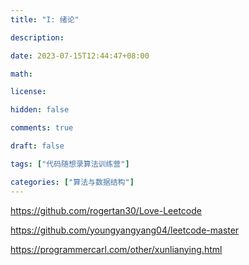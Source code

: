 ```yaml
---
title: "I: 绪论"

description:

date: 2023-07-15T12:44:47+08:00

math:

license:

hidden: false

comments: true

draft: false

tags: ["代码随想录算法训练营"]

categories: ["算法与数据结构"]
---
```


https://github.com/rogertan30/Love-Leetcode

https://github.com/youngyangyang04/leetcode-master

https://programmercarl.com/other/xunlianying.html